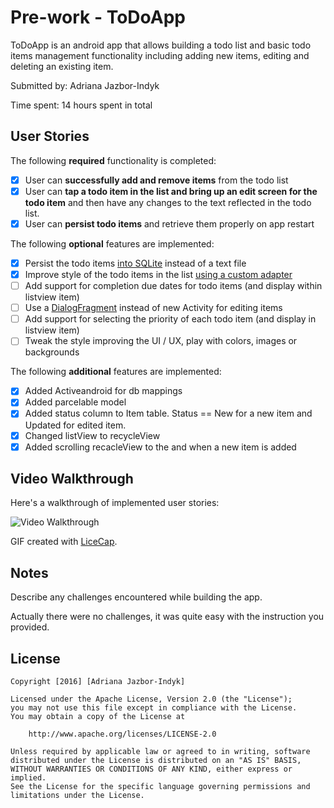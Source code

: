 # Pre-work - ToDoApp

ToDoApp is an android app that allows building a todo list and basic todo items management functionality including adding new items, editing and deleting an existing item.

Submitted by: Adriana Jazbor-Indyk

Time spent: 14 hours spent in total

## User Stories

The following **required** functionality is completed:

* [x] User can **successfully add and remove items** from the todo list
* [x] User can **tap a todo item in the list and bring up an edit screen for the todo item** and then have any changes to the text reflected in the todo list.
* [x] User can **persist todo items** and retrieve them properly on app restart

The following **optional** features are implemented:

* [x] Persist the todo items [into SQLite](http://guides.codepath.com/android/Persisting-Data-to-the-Device#sqlite) instead of a text file
* [x] Improve style of the todo items in the list [using a custom adapter](http://guides.codepath.com/android/Using-an-ArrayAdapter-with-ListView)
* [ ] Add support for completion due dates for todo items (and display within listview item)
* [ ] Use a [DialogFragment](http://guides.codepath.com/android/Using-DialogFragment) instead of new Activity for editing items
* [ ] Add support for selecting the priority of each todo item (and display in listview item)
* [ ] Tweak the style improving the UI / UX, play with colors, images or backgrounds

The following **additional** features are implemented:

* [x] Added Activeandroid for db mappings
* [x] Added parcelable model
* [x] Added status column to Item table. Status == New for a new item and Updated for edited item.
* [x] Changed listView to recycleView
* [x] Added scrolling recacleView to the and when a new item is added

## Video Walkthrough 

Here's a walkthrough of implemented user stories:

<img src='https://www.dropbox.com/s/m54dpc8gs2p7err/demo3.gif?raw=1' title='Video Walkthrough' width='' alt='Video Walkthrough' />

GIF created with [LiceCap](http://www.cockos.com/licecap/).

## Notes

Describe any challenges encountered while building the app.

Actually there were no challenges, it was quite easy with the instruction you provided.

## License

    Copyright [2016] [Adriana Jazbor-Indyk]

    Licensed under the Apache License, Version 2.0 (the "License");
    you may not use this file except in compliance with the License.
    You may obtain a copy of the License at

        http://www.apache.org/licenses/LICENSE-2.0

    Unless required by applicable law or agreed to in writing, software
    distributed under the License is distributed on an "AS IS" BASIS,
    WITHOUT WARRANTIES OR CONDITIONS OF ANY KIND, either express or implied.
    See the License for the specific language governing permissions and
    limitations under the License.
